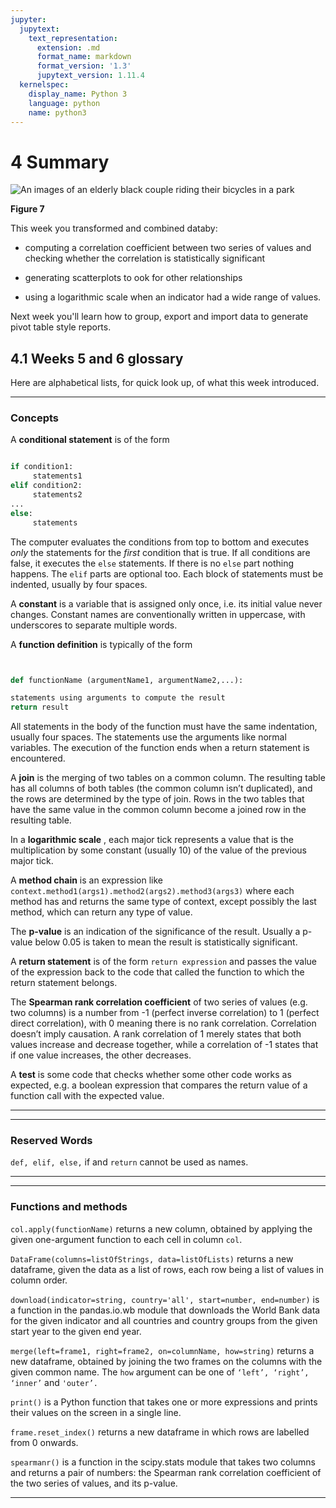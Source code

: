 ```yaml
---
jupyter:
  jupytext:
    text_representation:
      extension: .md
      format_name: markdown
      format_version: '1.3'
      jupytext_version: 1.11.4
  kernelspec:
    display_name: Python 3
    language: python
    name: python3
---
```


# 4 Summary 



![An images of an elderly black couple riding their bicycles in a park ](./ou_futurelearn_learn_to_code_fig_1058.jpg)


__Figure 7__


This week you transformed and combined databy:

* computing a correlation coefficient between two series of values and checking whether the correlation is statistically significant

* generating scatterplots to ook for other relationships

* using a logarithmic scale when an indicator had a wide range of values.

Next week you'll learn how to group, export and import data to generate pivot table style reports.


## 4.1 Weeks 5 and 6 glossary


Here are alphabetical lists, for quick look up, of what this week introduced.


---



### Concepts

A __conditional statement__ is of the form


```python

if condition1:
     statements1
elif condition2:
     statements2
...
else:
     statements
```


The computer evaluates the conditions from top to bottom and executes *only* the statements for the *first* condition that is true. If all conditions are false, it executes the ``else`` statements. If there is no ``else`` part nothing happens. The ``elif`` parts are optional too. Each block of statements must be indented, usually by four spaces.

A __constant__ is a variable that is assigned only once, i.e. its initial value never changes. Constant names are conventionally written in uppercase, with underscores to separate multiple words.

A __function definition__ is typically of the form


```python


def functionName (argumentName1, argumentName2,...):

statements using arguments to compute the result
return result
```


All statements in the body of the function must have the same indentation, usually four spaces. The statements use the arguments like normal variables. The execution of the function ends when a return statement is encountered.

A __join__ is the merging of two tables on a common column. The resulting table has all columns of both tables (the common column isn’t duplicated), and the rows are determined by the type of join. Rows in the two tables that have the same value in the common column become a joined row in the resulting table.

In a __logarithmic scale__ , each major tick represents a value that is the multiplication by some constant (usually 10) of the value of the previous major tick.

A __method chain__ is an expression like `` context.method1(args1).method2(args2).method3(args3) `` where each method has and returns the same type of context, except possibly the last method, which can return any type of value.

The __p-value__ is an indication of the significance of the result. Usually a p-value below 0.05 is taken to mean the result is statistically significant.

A __return statement__ is of the form ``return expression`` and passes the value of the expression back to the code that called the function to which the return statement belongs.

The __Spearman rank correlation coefficient__ of two series of values (e.g. two columns) is a number from -1 (perfect inverse correlation) to 1 (perfect direct correlation), with 0 meaning there is no rank correlation. Correlation doesn’t imply causation. A rank correlation of 1 merely states that both values increase and decrease together, while a correlation of -1 states that if one value increases, the other decreases.

A __test__ is some code that checks whether some other code works as expected, e.g. a boolean expression that compares the return value of a function call with the expected value.


---



---



### Reserved Words

``def, elif, else,`` if and ``return`` cannot be used as names.


---



---



### Functions and methods

``col.apply(functionName)`` returns a new column, obtained by applying the given one-argument function to each cell in column ``col``.

``DataFrame(columns=listOfStrings, data=listOfLists)`` returns a new dataframe, given the data as a list of rows, each row being a list of values in column order.

`` download(indicator=string, country='all', start=number, end=number) `` is a function in the pandas.io.wb module that downloads the World Bank data for the given indicator and all countries and country groups from the given start year to the given end year.

`` merge(left=frame1, right=frame2, on=columnName, how=string) `` returns a new dataframe, obtained by joining the two frames on the columns with the given common name. The ``how`` argument can be one of ``‘left’, ‘right’, ‘inner’`` and ``'outer’.``

``print()`` is a Python function that takes one or more expressions and prints their values on the screen in a single line.

``frame.reset_index()`` returns a new dataframe in which rows are labelled from 0 onwards.

``spearmanr()`` is a function in the scipy.stats module that takes two columns and returns a pair of numbers: the Spearman rank correlation coefficient of the two series of values, and its p-value.


---


